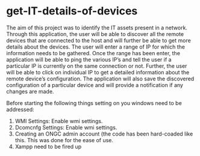 # get-IT-details-of-devices
The aim of this project was to identify the IT assets present in a network. Through this application, the user will be able to discover all the remote devices that are connected to the host and will further be able to get more details about the devices.
The user will enter a range of IP for which the information needs to be gathered. Once the range has been enter, the application will be able to ping the various IP’s and tell the user if a particular IP is currently on the same connection or not. Further, the user will be able to click on individual IP to get a detailed information about the remote device’s configuration. The application will also save the discovered configuration of a particular device and will provide a notification if any changes are made.

Before starting the following things setting on you windows need to be addressed:
1)	WMI Settings: Enable wmi settings.
2)	Dcomcnfg Settings: Enable wmi settings. 
3)	Creating an ONGC admin account (the code has been hard-coaded like this. This was done for the ease of use.
4)	Xampp need to be fired up

 
